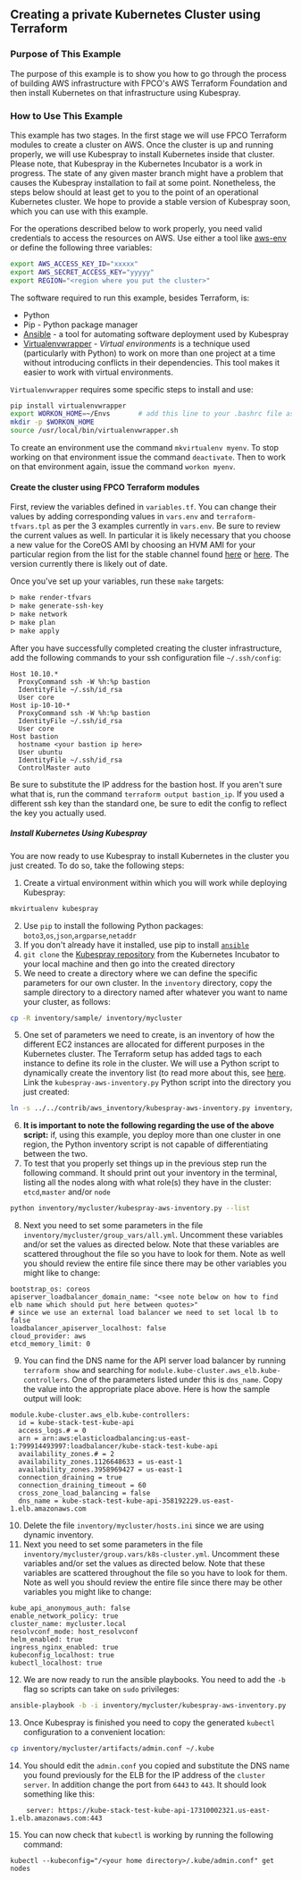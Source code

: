 ## Creating a private Kubernetes Cluster using Terraform

### Purpose of This Example
The purpose of this example is to show you how to go through the process of building AWS infrastructure with FPCO's AWS Terraform Foundation and then install Kubernetes on that infrastructure using Kubespray.
 
### How to Use This Example
This example has two stages. In the first stage we will use FPCO Terraform modules to create a cluster on AWS. Once the cluster is up and running properly, we will use Kubespray to install Kubernetes inside that cluster. Please note, that Kubespray in the Kubernetes Incubator is a work in progress. The state of any given master branch might have a problem that causes the Kubespray installation to fail at some point. Nonetheless, the steps below should at least get to you to the point of an operational Kubernetes cluster. We hope to provide a stable version of Kubespray soon, which you can use with this example.

For the operations described below to work properly, you need valid credentials to access the resources on AWS. Use either a tool like [aws-env][1] or define the following three variables:

```bash
export AWS_ACCESS_KEY_ID="xxxxx"
export AWS_SECRET_ACCESS_KEY="yyyyy"
export REGION="<region where you put the cluster>"
```

The software required to run this example, besides Terraform, is:
* Python
* Pip - Python package manager
* [Ansible][2] - a tool for automating software deployment used by Kubespray
* [Virtualenvwrapper][3] - _Virtual environments_ is a technique used (particularly with Python) to work on more than one project at a time without introducing conflicts in their dependencies. This tool makes it easier to work with virtual environments.

`Virtualenvwrapper` requires some specific steps to install and use:

```bash
pip install virtualenvwrapper
export WORKON_HOME=~/Envs       # add this line to your .bashrc file as well
mkdir -p $WORKON_HOME
source /usr/local/bin/virtualenvwrapper.sh
```

To create an environment use the command `mkvirtualenv myenv`. To stop working on that environment issue the command `deactivate`. Then to work on that environment again, issue the command `workon myenv`. 

#### Create the cluster using FPCO Terraform modules
First, review the variables defined in `variables.tf`. You can change their values by adding corresponding values in `vars.env` and `terraform-tfvars.tpl` as per the 3 examples currently in `vars.env`. Be sure to review the current values as well. In particular it is likely necessary that you choose a new value for the CoreOS AMI by choosing an HVM AMI for your particular region from the list for the stable channel found [here][4] or [here][5]. The version currently there is likely out of date.

Once you've set up your variables, run these `make` targets:

```bash
ᐅ make render-tfvars
ᐅ make generate-ssh-key
ᐅ make network
ᐅ make plan
ᐅ make apply
```

After you have successfully completed creating the cluster infrastructure, add the following commands to your ssh configuration file `~/.ssh/config`:

```
Host 10.10.*
  ProxyCommand ssh -W %h:%p bastion
  IdentityFile ~/.ssh/id_rsa
  User core
Host ip-10-10-*
  ProxyCommand ssh -W %h:%p bastion
  IdentityFile ~/.ssh/id_rsa
  User core
Host bastion
  hostname <your bastion ip here>
  User ubuntu
  IdentityFile ~/.ssh/id_rsa
  ControlMaster auto
```

Be sure to substitute the IP address for the bastion host. If you aren't sure what that is, run the command `terraform output bastion_ip`. If you used a different ssh key than the standard one, be sure to edit the config to reflect the key you actually used.

##### Install Kubernetes Using Kubespray

You are now ready to use Kubespray to install Kubernetes in the cluster you just created. To do so, take the following steps:
1. Create a virtual environment within which you will work while deploying Kubespray:
```bash
mkvirtualenv kubespray
```
2. Use `pip` to install the following Python packages: `boto3`,`os`,`json`,`argparse`,`netaddr`
2. If you don't already have it installed, use pip to install [`ansible`][6]
3. `git clone` the [Kubespray repository][7] from the Kubernetes Incubator to your local machine and then go into the created directory
4. We need to create a directory where we can define the specific parameters for our own cluster. In the `inventory` directory, copy the sample directory to a directory named after whatever you want to name your cluster, as follows:
```bash
cp -R inventory/sample/ inventory/mycluster
```
5. One set of parameters we need to create, is an inventory of how the different EC2 instances are allocated for different purposes in the Kubernetes cluster. The Terraform setup has added tags to each instance to define its role in the cluster. We will use a Python script to dynamically create the inventory list (to read more about this, see [here][8]. Link the `kubespray-aws-inventory.py` Python script into the directory you just created:
```bash
ln -s ../../contrib/aws_inventory/kubespray-aws-inventory.py inventory/mycluster/
```
6. **It is important to note the following regarding the use of the above script:** if, using this example, you deploy more than one cluster in one region, the Python inventory script is not capable of differentiating between the two.
7. To test that you properly set things up in the previous step run the following command. It should print out your inventory in the terminal, listing all the nodes along with what role(s) they have in the cluster: `etcd`,`master` and/or `node`
```bash
python inventory/mycluster/kubespray-aws-inventory.py --list
```
8. Next you need to set some parameters in the file `inventory/mycluster/group_vars/all.yml`. Uncomment these variables and/or set the values as directed below. Note that these variables are scattered throughout the file so you have to look for them. Note as well you should review the entire file since there may be other variables you might like to change:
```
bootstrap_os: coreos
apiserver_loadbalancer_domain_name: "<see note below on how to find elb name which should put here between quotes>"
# since we use an external load balancer we need to set local lb to false
loadbalancer_apiserver_localhost: false
cloud_provider: aws
etcd_memory_limit: 0
```
9. You can find the DNS name for the API server load balancer by running `terraform show` and searching for `module.kube-cluster.aws_elb.kube-controllers`. One of the parameters listed under this is `dns_name`. Copy the value into the appropriate place above. Here is how the sample output will look:
```
module.kube-cluster.aws_elb.kube-controllers:
  id = kube-stack-test-kube-api
  access_logs.# = 0
  arn = arn:aws:elasticloadbalancing:us-east-1:799914493997:loadbalancer/kube-stack-test-kube-api
  availability_zones.# = 2
  availability_zones.1126648633 = us-east-1
  availability_zones.3958969427 = us-east-1
  connection_draining = true
  connection_draining_timeout = 60
  cross_zone_load_balancing = false
  dns_name = kube-stack-test-kube-api-358192229.us-east-1.elb.amazonaws.com
```
10. Delete the file `inventory/mycluster/hosts.ini` since we are using dynamic inventory.
11. Next you need to set some parameters in the file `inventory/mycluster/group.vars/k8s-cluster.yml`. Uncomment these variables and/or set the values as directed below. Note that these variables are scattered throughout the file so you have to look for them. Note as well you should review the entire file since there may be other variables you might like to change:
```
kube_api_anonymous_auth: false
enable_network_policy: true
cluster_name: mycluster.local
resolvconf_mode: host_resolvconf
helm_enabled: true
ingress_nginx_enabled: true
kubeconfig_localhost: true
kubectl_localhost: true
```
12. We are now ready to run the ansible playbooks. You need to add the `-b` flag so scripts can take on `sudo` privileges:
```bash
ansible-playbook -b -i inventory/mycluster/kubespray-aws-inventory.py  cluster.yml
```
13. Once Kubespray is finished you need to copy the generated `kubectl` configuration to a convenient location:
```bash
cp inventory/mycluster/artifacts/admin.conf ~/.kube
```
14. You should edit the `admin.conf` you copied and substitute the DNS name you found previously for the ELB for the IP address of the `cluster` `server`. In addition change the port from `6443` to `443`. It should look something like this:
```
    server: https://kube-stack-test-kube-api-17310002321.us-east-1.elb.amazonaws.com:443
```
15. You can now check that `kubectl` is working by running the following command:
```
kubectl --kubeconfig="/<your home directory>/.kube/admin.conf" get nodes
```


[1]:	https://github.com/fpco/devops-helpers/blob/master/doc/aws/aws-env.md
[2]:	http://docs.ansible.com/ansible/latest/index.html
[3]:	https://virtualenvwrapper.readthedocs.io/en/latest/command_ref.html
[4]:	https://coreos.com/os/docs/latest/booting-on-ec2.html
[5]:	http://stable.release.core-os.net/amd64-usr/current/coreos_production_ami_all.json
[6]:	https://github.com/ansible/ansible
[7]:	https://github.com/kubernetes-incubator/kubespray/
[8]:	https://github.com/kubernetes-incubator/kubespray/blob/master/docs/aws.md
